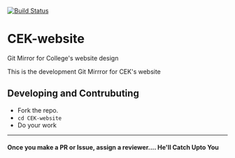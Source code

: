 [![Build Status](https://travis-ci.com/infincek/CEK-website.svg?branch=master)](https://travis-ci.com/infincek/CEK-website)
# CEK-website
Git Mirror for College's website design

This is the development Git Mirrror for CEK's website

## Developing and Contrubuting
- Fork the repo.
- `cd CEK-website`
- Do your work
----
#### Once you make a PR or Issue, assign a reviewer.... He'll Catch Upto You
